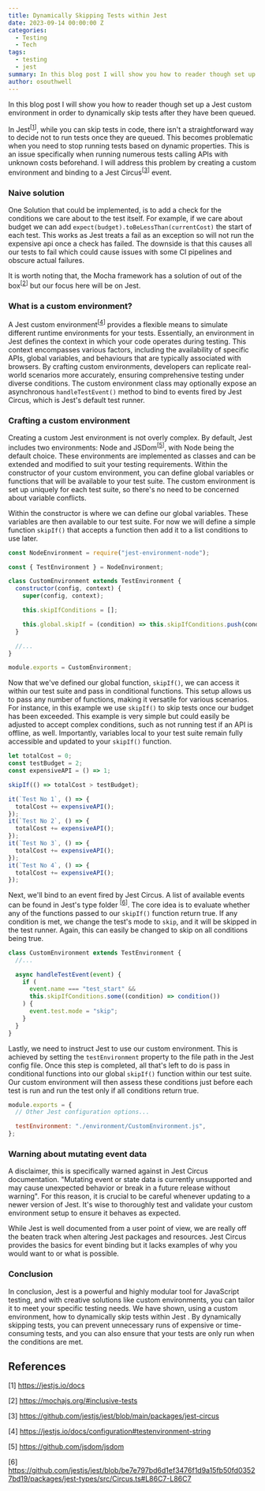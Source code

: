 ```yaml
---
title: Dynamically Skipping Tests within Jest
date: 2023-09-14 00:00:00 Z
categories:
  - Testing
  - Tech
tags:
  - testing
  - jest
summary: In this blog post I will show you how to reader though set up a Jest custom environment in order to dynamically skip tests after they have been queued.
author: osouthwell
---
```


In this blog post I will show you how to reader though set up a Jest custom environment in order to dynamically skip tests after they have been queued.

In Jest<sup>[[1](#ref1)]</sup>, while you can skip tests in code, there isn't a straightforward way to decide not to run tests once they are queued. This becomes problematic when you need to stop running tests based on dynamic properties. This is an issue specifically when running numerous tests calling APIs with unknown costs beforehand. I will address this problem by creating a custom environment and binding to a Jest Circus<sup>[[3](#ref3)]</sup> event.

### Naive solution

One Solution that could be implemented, is to add a check for the conditions we care about to the test itself. For example, if we care about budget we can add `expect(budget).toBeLessThan(currentCost)` the start of each test. This works as Jest treats a fail as an exception so will not run the expensive api once a check has failed. The downside is that this causes all our tests to fail which could cause issues with some CI pipelines and obscure actual failures.

It is worth noting that, the Mocha framework has a solution of out of the box<sup>[[2](#ref2)]</sup> but our focus here will be on Jest.

### What is a custom environment?

A Jest custom environment<sup>[[4](#ref4)]</sup> provides a flexible means to simulate different runtime environments for your tests. Essentially, an environment in Jest defines the context in which your code operates during testing. This context encompasses various factors, including the availability of specific APIs, global variables, and behaviours that are typically associated with browsers. By crafting custom environments, developers can replicate real-world scenarios more accurately, ensuring comprehensive testing under diverse conditions. The custom environment class may optionally expose an asynchronous `handleTestEvent()` method to bind to events fired by Jest Circus, which is Jest's default test runner.

### Crafting a custom environment

Creating a custom Jest environment is not overly complex. By default, Jest includes two environments: Node and JSDom<sup>[[5](#ref5)]</sup>, with Node being the default choice. These environments are implemented as classes and can be extended and modified to suit your testing requirements. Within the constructor of your custom environment, you can define global variables or functions that will be available to your test suite. The custom environment is set up uniquely for each test suite, so there's no need to be concerned about variable conflicts.

Within the constructor is where we can define our global variables. These variables are then available to our test suite. For now we will define a simple function `skipIf()` that accepts a function then add it to a list conditions to use later.

```javascript
const NodeEnvironment = require("jest-environment-node");

const { TestEnvironment } = NodeEnvironment;

class CustomEnvironment extends TestEnvironment {
  constructor(config, context) {
    super(config, context);

    this.skipIfConditions = [];

    this.global.skipIf = (condition) => this.skipIfConditions.push(condition);
  }

  //...
}

module.exports = CustomEnvironment;
```

Now that we've defined our global function, `skipIf()`, we can access it within our test suite and pass in conditional functions. This setup allows us to pass any number of functions, making it versatile for various scenarios. For instance, in this example we use `skipIf()` to skip tests once our budget has been exceeded. This example is very simple but could easily be adjusted to accept complex conditions, such as not running test if an API is offline, as well. Importantly, variables local to your test suite remain fully accessible and updated to your `skipIf()` function.

```javascript
let totalCost = 0;
const testBudget = 2;
const expensiveAPI = () => 1;

skipIf(() => totalCost > testBudget);

it(`Test No 1`, () => {
  totalCost += expensiveAPI();
});
it(`Test No 2`, () => {
  totalCost += expensiveAPI();
});
it(`Test No 3`, () => {
  totalCost += expensiveAPI();
});
it(`Test No 4`, () => {
  totalCost += expensiveAPI();
});
```

Next, we'll bind to an event fired by Jest Circus. A list of available events can be found in Jest's type folder <sup>[[6](#ref6)]</sup>. The core idea is to evaluate whether any of the functions passed to our `skipIf()` function return true. If any condition is met, we change the test's mode to `skip`, and it will be skipped in the test runner. Again, this can easily be changed to skip on all conditions being true.

```javascript
class CustomEnvironment extends TestEnvironment {
  //...

  async handleTestEvent(event) {
    if (
      event.name === "test_start" &&
      this.skipIfConditions.some((condition) => condition())
    ) {
      event.test.mode = "skip";
    }
  }
}
```

Lastly, we need to instruct Jest to use our custom environment. This is achieved by setting the `testEnvironment` property to the file path in the Jest config file. Once this step is completed, all that's left to do is pass in conditional functions into our global `skipIf()` function within our test suite. Our custom environment will then assess these conditions just before each test is run and run the test only if all conditions return true.

```javascript
module.exports = {
  // Other Jest configuration options...

  testEnvironment: "./environment/CustomEnvironment.js",
};
```

### Warning about mutating event data

A disclaimer, this is specifically warned against in Jest Circus documentation. "Mutating event or state data is currently unsupported and may cause unexpected behavior or break in a future release without warning". For this reason, it is crucial to be careful whenever updating to a newer version of Jest. It's wise to thoroughly test and validate your custom environment setup to ensure it behaves as expected.

While Jest is well documented from a user point of view, we are really off the beaten track when altering Jest packages and resources. Jest Circus provides the basics for event binding but it lacks examples of why you would want to or what is possible.

### Conclusion

In conclusion, Jest is a powerful and highly modular tool for JavaScript testing, and with creative solutions like custom environments, you can tailor it to meet your specific testing needs. We have shown, using a custom environment, how to dynamically skip tests within Jest . By dynamically skipping tests, you can prevent unnecessary runs of expensive or time-consuming tests, and you can also ensure that your tests are only run when the conditions are met.

## References

<a name="ref1"></a>[1] https://jestjs.io/docs

<a name="ref2"></a>[2] https://mochajs.org/#inclusive-tests

<a name="ref3"></a>[3] https://github.com/jestjs/jest/blob/main/packages/jest-circus

<a name="ref4"></a>[4] https://jestjs.io/docs/configuration#testenvironment-string

<a name="ref5"></a>[5] https://github.com/jsdom/jsdom

<a name="ref6"></a>[6] https://github.com/jestjs/jest/blob/be7e797bd6d1ef3476f1d9a15fb50fd03527bd19/packages/jest-types/src/Circus.ts#L86C7-L86C7
